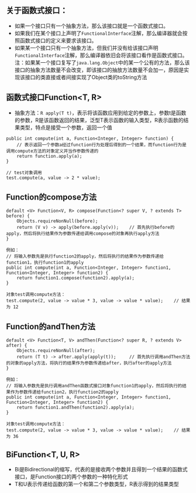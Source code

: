 ## 关于函数式接口：
* 如果一个接口只有一个抽象方法，那么该接口就是一个函数式接口。
* 如果我们在某个接口上声明了`FunctionalInterface`注解，那么编译器就会按照函数式接口的定义来要求该接口。
* 如果某一个接口只有一个抽象方法，但我们并没有给该接口声明`FunctionalInterface`注解，那么编译器依旧会将该接口看作是函数式接口。
注：如果某一个接口复写了`java.lang.Object`中的某一个公有的方法，那么该接口的抽象方法数量不会改变，即该接口的抽放方法数量不会加一，原因是实现该接口的类直接或者间接实现了Object类的toString方法
## 函数式接口Function<T, R>
* 抽象方法：`R apply(T t)`，表示将该函数应用到给定的参数上，参数t是函数的参数，R是该函数返回的结果，泛型T表示函数的输入类型，R表示函数的结果类型，特点是接受一个参数，返回一个值
```
public int compute(int a, Function<Integer, Integer> function) {
    // 表示返回一个参数a经过function行为处理后得到的一个结果，而function行为是调用compute方法的对象定义并当作参数传递的
    return function.apply(a);
}

// test对象调用
test.compute(a, value -> 2 * value);
```
## Function的compose方法
```
default <V> Function<V, R> compose(Function<? super V, ? extends T> before) {
    Objects.requireNonNull(before);
    return (V v) -> apply(before.apply(v));    // 首先执行before的apply，然后将执行结果作为参数传递给调用compose的对象再执行apply方法
}

例如：
// 将输入参数先是执行function2的apply，然后将执行的结果作为参数传递给function1，执行function1的apply
public int compute(int a, Function<Integer, Integer> function1, Function<Integer, Integer> function2) {
    return function1.compose(function2).apply(a);
}

对象test调用compute方法：
test.compute(2, value -> value * 3, value -> value * value);    // 结果为 12
```
## Function的andThen方法
```
default <V> Function<T, V> andThen(Function<? super R, ? extends V> after) {
    Objects.requireNonNull(after);
    return (T t) -> after.apply(apply(t));     // 首先执行调用andThen方法的对象的apply方法，将执行的结果作为参数传递给after，执行after的apply方法
}

例如：
// 将输入参数先是执行调用andThen函数式接口对象function1的apply，然后将执行的结果作为参数传递给function2，执行function2的apply
public int compute(int a, Function<Integer, Integer> function1, Function<Integer, Integer> function2) {
    return function1.andThen(function2).apply(a);
}

对象test调用compute方法：
test.compute(2, value -> value * 3, value -> value * value);    // 结果为 36
```
## BiFunction<T, U, R>
* Bi是Bidirectional的缩写，代表的是接收两个参数并且得到一个结果的函数式接口，是Function接口的两个参数的一种特化形式
* T和U表示传递给函数的第一个和第二个参数类型，R表示得到的结果类型